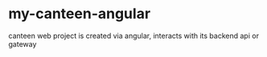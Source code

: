 # my-canteen-angular
canteen web project is created via angular, interacts with its backend api or gateway
